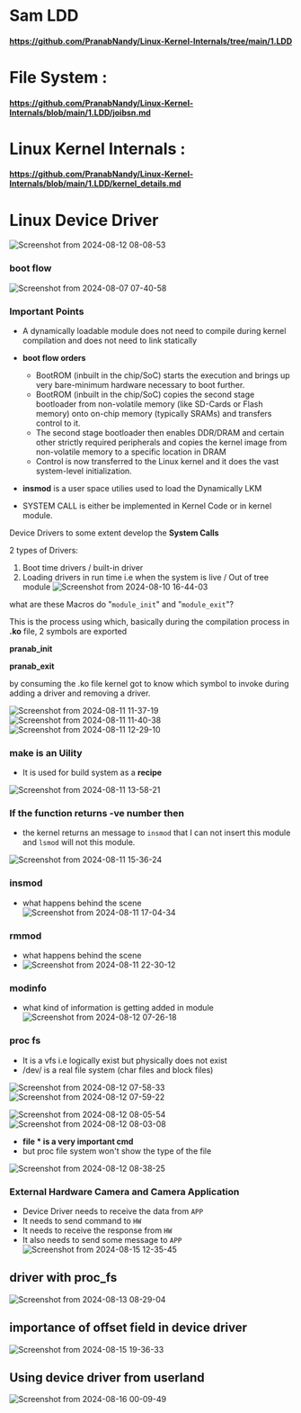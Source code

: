 # Sam LDD
#### https://github.com/PranabNandy/Linux-Kernel-Internals/tree/main/1.LDD
# File System : 
#### https://github.com/PranabNandy/Linux-Kernel-Internals/blob/main/1.LDD/joibsn.md
# Linux Kernel Internals :
#### https://github.com/PranabNandy/Linux-Kernel-Internals/blob/main/1.LDD/kernel_details.md

# Linux Device Driver

![Screenshot from 2024-08-12 08-08-53](https://github.com/user-attachments/assets/ed37ec5f-aef7-4ac5-a40a-0691f443488d)

### boot flow

![Screenshot from 2024-08-07 07-40-58](https://github.com/user-attachments/assets/f02f72c6-7078-4cc6-847c-69f951f58530)

### Important Points
- A dynamically loadable module does not need to compile during kernel compilation and does not need to link statically
- **boot flow orders**
    - BootROM (inbuilt in the chip/SoC) starts the execution and brings up very bare-minimum hardware necessary to boot further.
    - BootROM (inbuilt in the chip/SoC) copies the second stage bootloader from non-volatile memory (like SD-Cards or Flash memory) onto on-chip memory (typically SRAMs) and transfers control to it.
    - The second stage bootloader then enables DDR/DRAM and certain other strictly required peripherals and copies the kernel image from non-volatile memory to a specific location in DRAM
    - Control is now transferred to the Linux kernel and it does the vast system-level initialization.
 
- **insmod** is a user space utilies used to load the Dynamically LKM
- SYSTEM CALL is either be implemented in Kernel Code or in kernel module.
  




Device Drivers to some extent develop the **System Calls**

2 types of Drivers:
1. Boot time drivers / built-in driver
2. Loading drivers in run time i.e when the system is live / Out of tree module
![Screenshot from 2024-08-10 16-44-03](https://github.com/user-attachments/assets/021a53dc-7edb-4781-a299-65e501f84ec9)


what are these Macros do "`module_init`" and "`module_exit`"?

This is the process using which, basically during the compilation process
in **.ko** file, 2 symbols are exported 

**pranab_init**

**pranab_exit**

by consuming the .ko file kernel got to know which symbol to invoke during adding a driver and removing a driver.

![Screenshot from 2024-08-11 11-37-19](https://github.com/user-attachments/assets/2316849e-0301-4c58-9690-b48ed2bde567)
![Screenshot from 2024-08-11 11-40-38](https://github.com/user-attachments/assets/2f4daf8a-a378-4e0d-92af-aefd48855175)
![Screenshot from 2024-08-11 12-29-10](https://github.com/user-attachments/assets/86f562e0-7c55-4c4d-957c-52f020e33f35)



### make is an Uility
- It is used for build system as a **recipe**

![Screenshot from 2024-08-11 13-58-21](https://github.com/user-attachments/assets/f3bf448c-e6f7-468b-8c9d-26f03f4d7660)

### If the function returns **-ve number** then
- the kernel returns an message to `insmod` that I can not insert this module and `lsmod` will not this module.

![Screenshot from 2024-08-11 15-36-24](https://github.com/user-attachments/assets/cb8dd508-f3a2-4850-9697-7b42f5c40fc6)

### insmod
- what happens behind the scene
![Screenshot from 2024-08-11 17-04-34](https://github.com/user-attachments/assets/973e6922-60c7-48ee-9b63-7920fe04de45)

### rmmod
- what happens behind the scene
- ![Screenshot from 2024-08-11 22-30-12](https://github.com/user-attachments/assets/e6093d52-13b0-417f-9265-0c39c682d32b)

### modinfo
- what kind of information is getting added in module
![Screenshot from 2024-08-12 07-26-18](https://github.com/user-attachments/assets/6d57616d-d08d-467b-829f-2073b0a859de)

### proc fs
- It is a vfs i.e logically exist but physically does not exist
- /dev/ is a real file system (char files and block files)

![Screenshot from 2024-08-12 07-58-33](https://github.com/user-attachments/assets/06aefbd8-36ac-4017-983d-0d35dc9eb5da)
![Screenshot from 2024-08-12 07-59-22](https://github.com/user-attachments/assets/a1cc97ad-db71-4579-a106-f84d05994966)

![Screenshot from 2024-08-12 08-05-54](https://github.com/user-attachments/assets/cb351bd8-778b-4ad2-a085-2ae7532d7647)
![Screenshot from 2024-08-12 08-03-08](https://github.com/user-attachments/assets/ab00970a-06c9-4390-8703-b6556b528828)

- **file * is a very important cmd**
- but proc file system won't show the type of the file

![Screenshot from 2024-08-12 08-38-25](https://github.com/user-attachments/assets/76167379-8164-43d0-88cf-594f4e32970b)

### External Hardware Camera and Camera Application
- Device Driver needs to receive the data from `APP`
- It needs to send command to `HW`
- It needs to receive the response from `HW`
- It also needs to send some message to `APP`
![Screenshot from 2024-08-15 12-35-45](https://github.com/user-attachments/assets/e6f5b367-db17-4d10-a53b-fe46a6b1f423)



## driver with proc_fs
![Screenshot from 2024-08-13 08-29-04](https://github.com/user-attachments/assets/25d2e760-0a2c-40a6-b9db-c706024f09c3)

## importance of offset field in device driver
![Screenshot from 2024-08-15 19-36-33](https://github.com/user-attachments/assets/a8514926-81d8-466c-8a1f-1381d902aea0)

## Using device driver from userland
![Screenshot from 2024-08-16 00-09-49](https://github.com/user-attachments/assets/88b5d04e-2086-4b18-85fe-9cae40e6a096)



